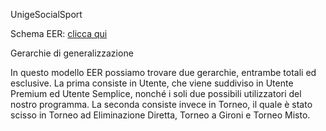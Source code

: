 UnigeSocialSport


Schema EER: [clicca qui](https://raw.githack.com/KintsuKayaba/Modello-EER-BD/main/Project-EER.drawio.html)


Gerarchie di generalizzazione

In questo modello EER possiamo trovare due gerarchie, entrambe totali ed esclusive.
La prima consiste in Utente, che viene suddiviso in Utente Premium ed Utente Semplice, nonché i soli due possibili utilizzatori del nostro programma.
La seconda consiste invece in Torneo, il quale è stato scisso in Torneo ad Eliminazione Diretta, Torneo a Gironi e Torneo Misto.
